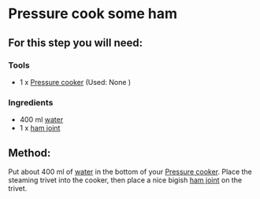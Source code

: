 [Pressure cooker]:Parts/PressureCook.md
[water]:missing
[ham joint]:missing


# Pressure cook some ham

## For this step you will need:

### Tools

* 1 x  [Pressure cooker]  (Used: None )
### Ingredients

* 400 ml [water]
* 1 x  [ham joint]


## Method:

Put about 400 ml of [water] in the bottom of your [Pressure cooker]. Place the steaming trivet into the cooker, then place a nice bigish [ham joint] on the trivet.
